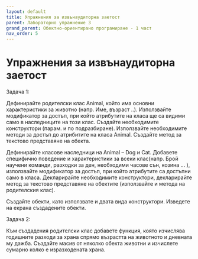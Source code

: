```yaml
---
layout: default
title: Упражнения за извънаудиторна заетост
parent: Лабораторно упражнение 3
grand_parent: Обектно-ориентирано програмиране - 1 част
nav_order: 5
---
```

# Упражнения за извънаудиторна заетост

Задача 1:

Дефинирайте родителски клас Animal, който има основни характеристики за животно (напр. Име, възраст ..). Използвайте модификатор за достъп, при който  атрибутите на класа ще са видими само в наследниците на този клас. Създайте необходимите конструктори (парам. и по подразбиране). Използвайте необходимите методи за достъп до атрибитите на класа Animal. Създайте метод за текстово представяне на обекта.

Дефинирайте класове наследници на Animal – Dog и  Cat. Добавете специфично поведение и характеристики за всеки клас(напр. Брой научени команди, разходки за ден, необходими часове сън, козина ... ),  използвайте модификатор за достъп, при който  атрибутите са достъпни само в класа. Декларирайте необходимите конструктори,  декларирайте метод за текстово представяне на обектите (използвайте и метода на родителския клас).

Създайте обекти, като използвате и двата вида конструктори. Изведете на екрана създадените обекти.

&#x20;

Задача 2:

Към създадения родителски клас добавете функция, която изчислява годишните разходи за храна спрямо възрастта на животното и дневната му дажба. Създайте масив от няколко обекта животни и изчислете сумарно колко е изразходената храна.
